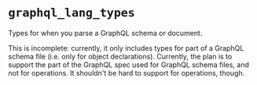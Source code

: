 # `graphql_lang_types`

Types for when you parse a GraphQL schema or document.

This is incomplete: currently, it only includes types for part of a GraphQL schema file (i.e. only for object declarations). Currently, the plan is to support the part of the GraphQL spec used for GraphQL schema files, and not for operations. It shouldn't be hard to support for operations, though.
